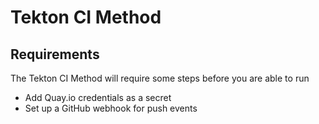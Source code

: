 # Tekton CI Method

## Requirements

The Tekton CI Method will require some steps before you are able to run

- Add Quay.io credentials as a secret
- Set up a GitHub webhook for push events
